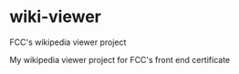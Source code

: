 # wiki-viewer
FCC's wikipedia viewer project

My wikipedia viewer project for FCC's front end certificate
